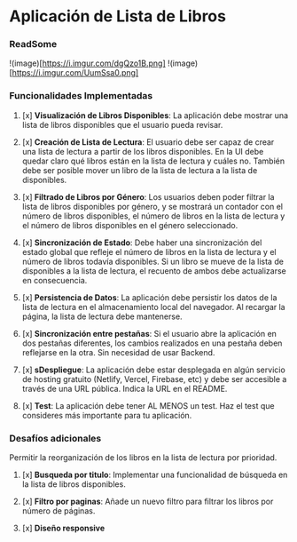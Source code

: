 # Aplicación de Lista de Libros

### ReadSome

!(image)[https://i.imgur.com/dgQzo1B.png]
!(image)[https://i.imgur.com/UumSsa0.png]

### Funcionalidades Implementadas

1. [x] **Visualización de Libros Disponibles**: La aplicación debe mostrar una lista de libros disponibles que el usuario pueda revisar.

2. [x] **Creación de Lista de Lectura**: El usuario debe ser capaz de crear una lista de lectura a partir de los libros disponibles. En la UI debe quedar claro qué libros están en la lista de lectura y cuáles no. También debe ser posible mover un libro de la lista de lectura a la lista de disponibles.

3. [x] **Filtrado de Libros por Género**: Los usuarios deben poder filtrar la lista de libros disponibles por género, y se mostrará un contador con el número de libros disponibles, el número de libros en la lista de lectura y el número de libros disponibles en el género seleccionado.

4. [x] **Sincronización de Estado**: Debe haber una sincronización del estado global que refleje el número de libros en la lista de lectura y el número de libros todavía disponibles. Si un libro se mueve de la lista de disponibles a la lista de lectura, el recuento de ambos debe actualizarse en consecuencia.

5. [x] **Persistencia de Datos**: La aplicación debe persistir los datos de la lista de lectura en el almacenamiento local del navegador. Al recargar la página, la lista de lectura debe mantenerse.

6. [x] **Sincronización entre pestañas**: Si el usuario abre la aplicación en dos pestañas diferentes, los cambios realizados en una pestaña deben reflejarse en la otra. Sin necesidad de usar Backend.

7. [x] **sDespliegue**: La aplicación debe estar desplegada en algún servicio de hosting gratuito (Netlify, Vercel, Firebase, etc) y debe ser accesible a través de una URL pública. Indica la URL en el README.

8. [x] **Test**: La aplicación debe tener AL MENOS un test. Haz el test que consideres más importante para tu aplicación.

### Desafíos adicionales

Permitir la reorganización de los libros en la lista de lectura por prioridad.

1. [x] **Busqueda por titulo**: Implementar una funcionalidad de búsqueda en la lista de libros disponibles.

2. [x] **Filtro por paginas**: Añade un nuevo filtro para filtrar los libros por número de páginas.

3. [x] **Diseño responsive**
